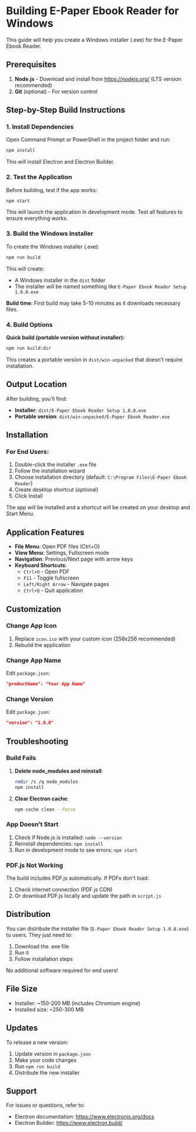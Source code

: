 # Building E-Paper Ebook Reader for Windows

This guide will help you create a Windows installer (.exe) for the E-Paper Ebook Reader.

## Prerequisites

1. **Node.js** - Download and install from https://nodejs.org/ (LTS version recommended)
2. **Git** (optional) - For version control

## Step-by-Step Build Instructions

### 1. Install Dependencies

Open Command Prompt or PowerShell in the project folder and run:

```bash
npm install
```

This will install Electron and Electron Builder.

### 2. Test the Application

Before building, test if the app works:

```bash
npm start
```

This will launch the application in development mode. Test all features to ensure everything works.

### 3. Build the Windows Installer

To create the Windows installer (.exe):

```bash
npm run build
```

This will create:
- A Windows installer in the `dist` folder
- The installer will be named something like `E-Paper Ebook Reader Setup 1.0.0.exe`

**Build time**: First build may take 5-10 minutes as it downloads necessary files.

### 4. Build Options

**Quick build (portable version without installer):**
```bash
npm run build:dir
```

This creates a portable version in `dist/win-unpacked` that doesn't require installation.

## Output Location

After building, you'll find:
- **Installer**: `dist/E-Paper Ebook Reader Setup 1.0.0.exe`
- **Portable version**: `dist/win-unpacked/E-Paper Ebook Reader.exe`

## Installation

### For End Users:

1. Double-click the installer `.exe` file
2. Follow the installation wizard
3. Choose installation directory (default: `C:\Program Files\E-Paper Ebook Reader`)
4. Create desktop shortcut (optional)
5. Click Install

The app will be installed and a shortcut will be created on your desktop and Start Menu.

## Application Features

- **File Menu**: Open PDF files (Ctrl+O)
- **View Menu**: Settings, Fullscreen mode
- **Navigation**: Previous/Next page with arrow keys
- **Keyboard Shortcuts**:
  - `Ctrl+O` - Open PDF
  - `F11` - Toggle fullscreen
  - `Left/Right Arrow` - Navigate pages
  - `Ctrl+Q` - Quit application

## Customization

### Change App Icon

1. Replace `icon.ico` with your custom icon (256x256 recommended)
2. Rebuild the application

### Change App Name

Edit `package.json`:
```json
"productName": "Your App Name"
```

### Change Version

Edit `package.json`:
```json
"version": "1.0.0"
```

## Troubleshooting

### Build Fails

1. **Delete node_modules and reinstall**:
   ```bash
   rmdir /s /q node_modules
   npm install
   ```

2. **Clear Electron cache**:
   ```bash
   npm cache clean --force
   ```

### App Doesn't Start

1. Check if Node.js is installed: `node --version`
2. Reinstall dependencies: `npm install`
3. Run in development mode to see errors: `npm start`

### PDF.js Not Working

The build includes PDF.js automatically. If PDFs don't load:
1. Check internet connection (PDF.js CDN)
2. Or download PDF.js locally and update the path in `script.js`

## Distribution

You can distribute the installer file (`E-Paper Ebook Reader Setup 1.0.0.exe`) to users. They just need to:
1. Download the .exe file
2. Run it
3. Follow installation steps

No additional software required for end users!

## File Size

- Installer: ~150-200 MB (includes Chromium engine)
- Installed size: ~250-300 MB

## Updates

To release a new version:
1. Update version in `package.json`
2. Make your code changes
3. Run `npm run build`
4. Distribute the new installer

## Support

For issues or questions, refer to:
- Electron documentation: https://www.electronjs.org/docs
- Electron Builder: https://www.electron.build/
